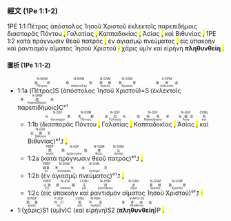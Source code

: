 ### 經文 (1Pe 1:1-2)

1PE 1:1  <span title="N-NSM&#10;彼得&#10;Πέτρος">Πέτρος</span> <span title="N-NSM&#10;使徒&#10;ἀπόστολος">ἀπόστολος</span> <span title="N-GSM&#10;耶稣&#10;Ἰησοῦς">Ἰησοῦ</span> <span title="N-GSM&#10;基督&#10;Χριστός">Χριστοῦ</span> <span title="A-DPM&#10;被拣选&#10;ἐκλεκτός">ἐκλεκτοῖς</span> <span title="A-DPM&#10;寄居的&#10;παρεπίδημος">παρεπιδήμοις</span> <span title="N-GSF&#10;分散&#10;διασπορά">διασπορᾶς</span> <span title="N-GSM&#10;本都&#10;Πόντος">Πόντου</span> <mark class="pm">,</mark> <span title="N-GSF&#10;加拉太&#10;Γαλατία">Γαλατίας</span> <mark class="pm">,</mark> <span title="N-GSF&#10;加帕多家&#10;Καππαδοκία">Καππαδοκίας</span> <mark class="pm">,</mark> <span title="N-GSF&#10;亚细亚&#10;Ἀσία">Ἀσίας</span> <mark class="pm">,</mark> <span title="CONJ&#10;和&#10;καί">καὶ</span> <span title="N-GSF&#10;庇推尼&#10;Βιθυνία">Βιθυνίας</span> <mark class="pm">,</mark> 1PE 1:2 <span title="PREP&#10;照&#10;κατά">κατὰ</span> <span title="N-ASF&#10;预知&#10;πρόγνωσις">πρόγνωσιν</span> <span title="N-GSM&#10;神&#10;θεός">θεοῦ</span> <span title="N-GSM&#10;父&#10;πατήρ">πατρός</span> <mark class="pm">,</mark> <span title="PREP&#10;藉着&#10;ἐν">ἐν</span> <span title="N-DSM&#10;净化&#10;ἁγιασμός">ἁγιασμῷ</span> <span title="N-GSN&#10;圣灵&#10;πνεῦμα">πνεύματος</span> <mark class="pm">,</mark> <span title="PREP&#10;以致&#10;εἰς">εἰς</span> <span title="N-ASF&#10;顺服&#10;ὑπακοή">ὑπακοὴν</span> <span title="CONJ&#10;又&#10;καί">καὶ</span> <span title="N-ASM&#10;洒&#10;ῥαντισμός">ῥαντισμὸν</span> <span title="N-GSN&#10;血&#10;αἷμα">αἵματος</span> <span title="N-GSM&#10;耶稣&#10;Ἰησοῦς">Ἰησοῦ</span> <span title="N-GSM&#10;基督&#10;Χριστός">Χριστοῦ</span> <mark class="pm">·</mark> <span title="N-NSF&#10;恩惠&#10;χάρις">χάρις</span> <span title="P-2DP&#10;你们&#10;σύ">ὑμῖν</span> <span title="CONJ&#10;和&#10;καί">καὶ</span> <span title="N-NSF&#10;平安&#10;εἰρήνη">εἰρήνη</span> <span title="V-APO-3S&#10;多多地加&#10;πληθύνω"><strong>πληθυνθείη</strong></span> <mark class="pm">.</mark>

#### 圖析 (1Pe 1:1-2)

- 1:1a (<RUBY><ruby><ruby>Πέτρος<rt>Πέτρος</rt></ruby><rt>彼得</rt></ruby><rt>N-NSM</rt></RUBY>)S (<RUBY><ruby><ruby>ἀπόστολος<rt>ἀπόστολος</rt></ruby><rt>使徒</rt></ruby><rt>N-NSM</rt></RUBY> <RUBY><ruby><ruby>Ἰησοῦ<rt>Ἰησοῦς</rt></ruby><rt>耶稣</rt></ruby><rt>N-GSM</rt></RUBY> <RUBY><ruby><ruby>Χριστοῦ<rt>Χριστός</rt></ruby><rt>基督</rt></ruby><rt>N-GSM</rt></RUBY>)=S (<RUBY><ruby><ruby>ἐκλεκτοῖς<rt>ἐκλεκτός</rt></ruby><rt>被拣选</rt></ruby><rt>A-DPM</rt></RUBY> <RUBY><ruby><ruby>παρεπιδήμοις<rt>παρεπίδημος</rt></ruby><rt>寄居的</rt></ruby><rt>A-DPM</rt></RUBY>)C°¹ 
	- 1:1b (<RUBY><ruby><ruby>διασπορᾶς<rt>διασπορά</rt></ruby><rt>分散</rt></ruby><rt>N-GSF</rt></RUBY> <RUBY><ruby><ruby>Πόντου<rt>Πόντος</rt></ruby><rt>本都</rt></ruby><rt>N-GSM</rt></RUBY> <mark class="pm">,</mark> <RUBY><ruby><ruby>Γαλατίας<rt>Γαλατία</rt></ruby><rt>加拉太</rt></ruby><rt>N-GSF</rt></RUBY> <mark class="pm">,</mark> <RUBY><ruby><ruby>Καππαδοκίας<rt>Καππαδοκία</rt></ruby><rt>加帕多家</rt></ruby><rt>N-GSF</rt></RUBY> <mark class="pm">,</mark> <RUBY><ruby><ruby>Ἀσίας<rt>Ἀσία</rt></ruby><rt>亚细亚</rt></ruby><rt>N-GSF</rt></RUBY> <mark class="pm">,</mark> <RUBY><ruby><ruby>καὶ<rt>καί</rt></ruby><rt>和</rt></ruby><rt>CONJ</rt></RUBY> <RUBY><ruby><ruby>Βιθυνίας<rt>Βιθυνία</rt></ruby><rt>庇推尼</rt></ruby><rt>N-GSF</rt></RUBY>)°¹⮥ <mark class="pm">,</mark> 
	- 1:2a (<RUBY><ruby><ruby>κατὰ<rt>κατά</rt></ruby><rt>照</rt></ruby><rt>PREP</rt></RUBY> <RUBY><ruby><ruby>πρόγνωσιν<rt>πρόγνωσις</rt></ruby><rt>预知</rt></ruby><rt>N-ASF</rt></RUBY> <RUBY><ruby><ruby>θεοῦ<rt>θεός</rt></ruby><rt>神</rt></ruby><rt>N-GSM</rt></RUBY> <RUBY><ruby><ruby>πατρός<rt>πατήρ</rt></ruby><rt>父</rt></ruby><rt>N-GSM</rt></RUBY>)°¹⮥ <mark class="pm">,</mark> 
	- 1:2b (<RUBY><ruby><ruby>ἐν<rt>ἐν</rt></ruby><rt>藉着</rt></ruby><rt>PREP</rt></RUBY> <RUBY><ruby><ruby>ἁγιασμῷ<rt>ἁγιασμός</rt></ruby><rt>净化</rt></ruby><rt>N-DSM</rt></RUBY> <RUBY><ruby><ruby>πνεύματος<rt>πνεῦμα</rt></ruby><rt>圣灵</rt></ruby><rt>N-GSN</rt></RUBY>)°¹⮥ <mark class="pm">,</mark> 
	- 1:2c (<RUBY><ruby><ruby>εἰς<rt>εἰς</rt></ruby><rt>以致</rt></ruby><rt>PREP</rt></RUBY> <RUBY><ruby><ruby>ὑπακοὴν<rt>ὑπακοή</rt></ruby><rt>顺服</rt></ruby><rt>N-ASF</rt></RUBY> <RUBY><ruby><ruby>καὶ<rt>καί</rt></ruby><rt>又</rt></ruby><rt>CONJ</rt></RUBY> <RUBY><ruby><ruby>ῥαντισμὸν<rt>ῥαντισμός</rt></ruby><rt>洒</rt></ruby><rt>N-ASM</rt></RUBY> <RUBY><ruby><ruby>αἵματος<rt>αἷμα</rt></ruby><rt>血</rt></ruby><rt>N-GSN</rt></RUBY> <RUBY><ruby><ruby>Ἰησοῦ<rt>Ἰησοῦς</rt></ruby><rt>耶稣</rt></ruby><rt>N-GSM</rt></RUBY> <RUBY><ruby><ruby>Χριστοῦ<rt>Χριστός</rt></ruby><rt>基督</rt></ruby><rt>N-GSM</rt></RUBY>)°¹⮥ <mark class="pm">·</mark> 
- 1:(<RUBY><ruby><ruby>χάρις<rt>χάρις</rt></ruby><rt>恩惠</rt></ruby><rt>N-NSF</rt></RUBY>)S1 (<RUBY><ruby><ruby>ὑμῖν<rt>σύ</rt></ruby><rt>你们</rt></ruby><rt>P-2DP</rt></RUBY>)C (<RUBY><ruby><ruby>καὶ<rt>καί</rt></ruby><rt>和</rt></ruby><rt>CONJ</rt></RUBY> <RUBY><ruby><ruby>εἰρήνη<rt>εἰρήνη</rt></ruby><rt>平安</rt></ruby><rt>N-NSF</rt></RUBY>)S2 (<RUBY><ruby><ruby><strong>πληθυνθείη</strong><rt>πληθύνω</rt></ruby><rt>多多地加</rt></ruby><rt>V-APO-3S</rt></RUBY>)P <mark class="pm">.</mark> 
